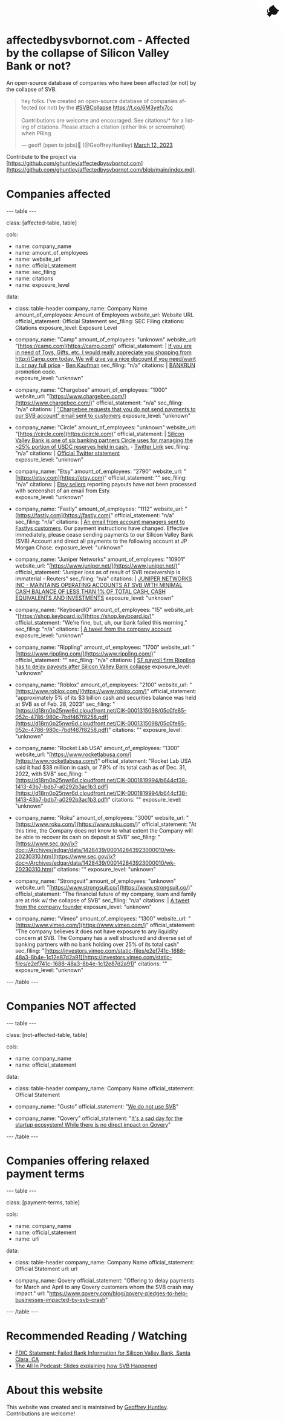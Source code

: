   <head>      
    <title>affectedbysvbornot.com - Affected by the collapse of Silicon Valley Bank or not?</title>      
    <meta http-equiv="refresh" content="60;URL='https://affectedbysvbornot.com'" />    
  </head> 

<a href="https://github.com/ghuntley/affectedbysvbornot.com/blob/main/index.md" class="github-corner" aria-label="View source on Github"><svg width="80" height="80" viewBox="0 0 250 250" style="fill:#fff; color:#151513; position: absolute; top: 0; border: 0; right: 0;" aria-hidden="true"><path d="M0,0 L115,115 L130,115 L142,142 L250,250 L250,0 Z"></path><path d="M128.3,109.0 C113.8,99.7 119.0,89.6 119.0,89.6 C122.0,82.7 120.5,78.6 120.5,78.6 C119.2,72.0 123.4,76.3 123.4,76.3 C127.3,80.9 125.5,87.3 125.5,87.3 C122.9,97.6 130.6,101.9 134.4,103.2" fill="currentColor" style="transform-origin: 130px 106px;" class="octo-arm"></path><path d="M115.0,115.0 C114.9,115.1 118.7,116.5 119.8,115.4 L133.7,101.6 C136.9,99.2 139.9,98.4 142.2,98.6 C133.8,88.0 127.5,74.4 143.8,58.0 C148.5,53.4 154.0,51.2 159.7,51.0 C160.3,49.4 163.2,43.6 171.4,40.1 C171.4,40.1 176.1,42.5 178.8,56.2 C183.1,58.6 187.2,61.8 190.9,65.4 C194.5,69.0 197.7,73.2 200.1,77.6 C213.8,80.2 216.3,84.9 216.3,84.9 C212.7,93.1 206.9,96.0 205.4,96.6 C205.1,102.4 203.0,107.8 198.3,112.5 C181.9,128.9 168.3,122.5 157.7,114.1 C157.9,116.9 156.7,120.9 152.7,124.9 L141.0,136.5 C139.8,137.7 141.6,141.9 141.8,141.8 Z" fill="currentColor" class="octo-body"></path></svg></a><style>.github-corner:hover .octo-arm{animation:octocat-wave 560ms ease-in-out}@keyframes octocat-wave{0%,100%{transform:rotate(0)}20%,60%{transform:rotate(-25deg)}40%,80%{transform:rotate(10deg)}}@media (max-width:500px){.github-corner:hover .octo-arm{animation:none}.github-corner .octo-arm{animation:octocat-wave 560ms ease-in-out}}</style>


# affectedbysvbornot.com - Affected by the collapse of Silicon Valley Bank or not?

An open-source database of companies who have been affected (or not) by the collapse of SVB.

<blockquote class="twitter-tweet"><p lang="en" dir="ltr">hey folks. I&#39;ve created an open-source database of companies affected (or not) by the <a href="https://twitter.com/hashtag/SVBCollapse?src=hash&amp;ref_src=twsrc%5Etfw">#SVBCollapse</a> <a href="https://t.co/6M3yefx7cc">https://t.co/6M3yefx7cc</a><br><br>Contributions are welcome and encouraged. See citations/* for a listing of citations. Please attach a citation (either link or screenshot) when PRing</p>&mdash; geoff (open to jobs)🦩 (@GeoffreyHuntley) <a href="https://twitter.com/GeoffreyHuntley/status/1634755207132495873?ref_src=twsrc%5Etfw">March 12, 2023</a></blockquote> <script async src="https://platform.twitter.com/widgets.js" charset="utf-8"></script>

Contribute to the project via [https://github.com/ghuntley/affectedbysvbornot.com](https://github.com/ghuntley/affectedbysvbornot.com/blob/main/index.md).

# Companies affected

--- table ---

class: [affected-table, table]

cols:
- name: company_name
- name: amount_of_employees
- name: website_url
- name: official_statement
- name: sec_filing
- name: citations
- name: exposure_level

data:
- class: table-header
  company_name: Company Name
  amount_of_employees: Amount of Employees
  website_url: Website URL
  official_statement: Official Statement
  sec_filing: SEC Filing
  citations: Citations
  exposure_level: Exposure Level
  
- company_name: "Camp"
  amount_of_employees: "unknown"
  website_url: "[https://camp.com](https://camp.com)"
  official_statement: |
             [If you are in need of Toys, Gifts, etc. I would really appreciate you shopping from http://Camp.com today. We will give ya a nice discount if you need/want it. or pay full price](./citations/camp.png) - [Ben Kaufman](https://twitter.com/benkaufman/status/1634280374472962049)
  sec_filing: "n/a"
  citations: |
             [BANKRUN](./citations/camp.png) promotion code.           
  exposure_level: "unknown"

- company_name: "Chargebee"
  amount_of_employees: "1000"
  website_url: "[https://www.chargebee.com/](https://www.chargebee.com/)"
  official_statement: "n/a"
  sec_filing: "n/a"
  citations: |
             ["Chargebee requests that you do not send payments to our SVB account" email sent to customers](./citations/chargebee.png)
  exposure_level: "unknown"

- company_name: "Circle"
  amount_of_employees: "unknown"
  website_url: "[https://circle.com](https://circle.com)"
  official_statement: |
             [Silicon Valley Bank is one of six banking partners Circle uses for managing the ~25%  portion of USDC reserves held in cash.](./citations/circle.png) - [Twitter Link](https://twitter.com/circle/status/1634341007306248199)
  sec_filing: "n/a"
  citations: |
             [Official Twitter statement](https://twitter.com/circle/status/1634341007306248199)           
  exposure_level: "unknown"

- company_name: "Etsy"
  amount_of_employees: "2790"
  website_url: "[https://etsy.com](https://etsy.com)"
  official_statement: ""
  sec_filing: "n/a"
  citations: |
             [Etsy sellers](https://twitter.com/LindseyCreated/status/1634349251651067907) reporting payouts have not been processed with screenshot of an email from Esty.           
  exposure_level: "unknown"

- company_name: "Fastly"
  amount_of_employees: "1112"
  website_url: "[https://fastly.com](https://fastly.com)"
  official_statement: "n/a" 
  sec_filing: "n/a"
  citations: |
             [An email from account managers sent to Fastlys customers](./citations/fastly.jpeg). Our payment instructions have changed. Effective immediately, please cease sending payments to our Silicon Valley Bank (SVB) Account and direct all payments to the following account at JP Morgan Chase.
  exposure_level: "unknown"

- company_name: "Juniper Networks"
  amount_of_employees: "10901"
  website_url: "[https://www.juniper.net/](https://www.juniper.net/)"
  official_statement: "Juniper loss as of result of SVB receivership is immaterial - Reuters" 
  sec_filing: "n/a"
  citations: |
             [JUNIPER NETWORKS INC - MAINTAINS OPERATING ACCOUNTS AT SVB WITH MINIMAL CASH BALANCE OF LESS THAN 1% OF TOTAL CASH, CASH EQUIVALENTS AND INVESTMENTS](https://kalkinemedia.com/us/tech-corner/tech-news/brief-juniper-networks-inc-maintains-operating-accounts-at-svb-with-minimal-cash-balance)
  exposure_level: "unknown"

- company_name: "KeyboardIO"
  amount_of_employees: "15"
  website_url: "[https://shop.keyboard.io/](https://shop.keyboard.io/)"
  official_statement: "We're fine, but, uh, our bank failed this morning." 
  sec_filing: "n/a"
  citations: |
             [A tweet from the company account](https://twitter.com/keyboardio/status/1634383443982442497)
  exposure_level: "unknown"

- company_name: "Rippling"
  amount_of_employees: "1700"
  website_url: "[https://www.rippling.com/](https://www.rippling.com/)"
  official_statement: "" 
  sec_filing: "n/a"
  citations: |
            [SF payroll firm Rippling has to delay payouts after Silicon Valley Bank collapse](https://www.sfgate.com/tech/article/rippling-pay-silicon-valley-bank-17832441.php)
  exposure_level: "unknown"


- company_name: "Roblox"
  amount_of_employees: "2100"
  website_url: "[https://www.roblox.com/](https://www.roblox.com/)"
  official_statement: "approximately 5% of its $3 billion cash and securities balance was held at SVB as of Feb. 28, 2023" 
  sec_filing: "[https://d18rn0p25nwr6d.cloudfront.net/CIK-0001315098/05c0fe85-052c-4786-980c-7bdf467f8258.pdf](https://d18rn0p25nwr6d.cloudfront.net/CIK-0001315098/05c0fe85-052c-4786-980c-7bdf467f8258.pdf)"
  citations: ""
  exposure_level: "unknown"

- company_name: "Rocket Lab USA"
  amount_of_employees: "1300"
  website_url: "[https://www.rocketlabusa.com/](https://www.rocketlabusa.com/)"
  official_statement: "Rocket Lab USA said it had $38 million in cash, or 7.9% of its total cash as of Dec. 31, 2022, with SVB" 
  sec_filing: "[https://d18rn0p25nwr6d.cloudfront.net/CIK-0001819994/b644cf38-1413-43b7-bdb7-a0292b3ac1b3.pdf](https://d18rn0p25nwr6d.cloudfront.net/CIK-0001819994/b644cf38-1413-43b7-bdb7-a0292b3ac1b3.pdf)"
  citations: ""
  exposure_level: "unknown"

- company_name: "Roku"
  amount_of_employees: "3000"
  website_url: "[https://www.roku.com/](https://www.roku.com/)"
  official_statement: "At this time, the Company does not know to what extent the Company will be able to recover its cash on deposit at SVB" 
  sec_filing: "[https://www.sec.gov/ix?doc=/Archives/edgar/data/1428439/000142843923000010/wk-20230310.htm](https://www.sec.gov/ix?doc=/Archives/edgar/data/1428439/000142843923000010/wk-20230310.htm)"
  citations: ""
  exposure_level: "unknown"

- company_name: "Strongsuit"
  amount_of_employees: "unknown"
  website_url: "[https://www.strongsuit.co/](https://www.strongsuit.co/)"
  official_statement: "The financial future of my company, team and family are at risk w/ the collapse of SVB" 
  sec_filing: "n/a"
  citations: |
             [A tweet from the company founder](https://twitter.com/lcmichaelides/status/1634654751479541760?s=20)
  exposure_level: "unknown"

- company_name: "Vimeo"
  amount_of_employees: "1300"
  website_url: "[https://www.vimeo.com/](https://www.vimeo.com/)"
  official_statement: "The company believes it does not have exposure to any liquidity concern at SVB. The Company has a well structured and diverse set of banking partners with no bank holding over 25% of its total cash" 
  sec_filing: "[https://investors.vimeo.com/static-files/e2ef741c-1688-48a3-8b4e-1c12e87d2a91](https://investors.vimeo.com/static-files/e2ef741c-1688-48a3-8b4e-1c12e87d2a91)"
  citations: ""
  exposure_level: "unknown"

--- /table ---


# Companies NOT affected

--- table ---

class: [not-affected-table, table]

cols:
- name: company_name
- name: official_statement

data:
- class: table-header
  company_name: Company Name
  official_statement: Official Statement

- company_name: "Gusto"
  official_statement: "[We do not use SVB](https://twitter.com/lawtraveler/status/1634771841545031680)"

- company_name: "Qovery"
  official_statement: "[It's a sad day for the startup ecosystem! While there is no direct impact on Qovery](https://twitter.com/rophilogene/status/1634597792495681537)"


--- /table ---

# Companies offering relaxed payment terms

--- table ---

class: [payment-terms, table]

cols:
- name: company_name
- name: official_statement
- name: url

data:
- class: table-header
  company_name: Company Name
  official_statement: Official Statement
  url: url

- company_name: Qovery
  official_statement: "Offering to delay payments for March and April to any Qovery customers whom the SVB crash may impact."
  url: "https://www.qovery.com/blog/qovery-pledges-to-help-businesses-impacted-by-svb-crash"


--- /table ---

# Recommended Reading / Watching

- [FDIC Statement: Failed Bank Information for Silicon Valley Bank, Santa Clara, CA](https://www.fdic.gov/resources/resolutions/bank-failures/failed-bank-list/silicon-valley.html)
- [The All In Podcast: Slides explaining how SVB Happened](https://twitter.com/markjeffrey/status/1634673778302259200)


# About this website

This website was created and is maintained by [Geoffrey Huntley](https://ghuntley.com/rawlogs/). Contributions are welcome!

